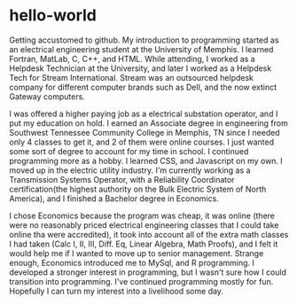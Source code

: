 # hello-world
Getting accustomed to github.
My introduction to programming started as an electrical engineering student at the University of Memphis. I learned Fortran, MatLab, C, C++, and HTML. While attending, I worked as a Helpdesk Technician at the University, and later I worked as a Helpdesk Tech for Stream International. Stream was an outsourced helpdesk company for different computer brands such as Dell, and the now extinct Gateway computers. 

I was offered a higher paying job as a electrical substation operator, and I put my education on hold. I earned an Associate degree in engineering from Southwest Tennessee Community College in Memphis, TN since I needed only 4 classes to get it, and 2 of them were online courses. I just wanted some sort of degree to account for my time in school. I continued programming more as a hobby. I learned CSS, and Javascript on my own. I moved up in the electric utility industry. I'm currently working as a Transmission Systems Operator, with a Reliability Coordinator certification(the highest authority on the Bulk Electric System of North America), and I finished a Bachelor degree in Economics. 

I chose Economics because the program was cheap, it was online (there were no reasonably priced electrical engineering classes that I could take online tha were accredited), it took into account all of the extra math classes I had taken (Calc I, II, III, Diff. Eq, Linear Algebra, Math Proofs), and I felt it would help me if I wanted to move up to senior management. Strange enough, Economics introduced me to MySql, and R programming. I developed a stronger interest in programming, but I wasn't sure how I could transition into programming. I've continued programming mostly for fun. Hopefully I can turn my interest into a livelihood some day.
